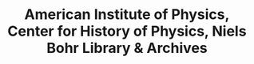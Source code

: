 ---
layout: repo
title: "American Institute of Physics, Center for History of Physics, Niels Bohr Library & Archives"
id: 1770
permalink: repos/1770/
---